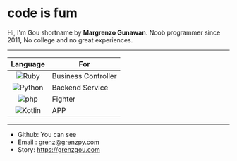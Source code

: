 # code is fum

Hi, I'm Gou shortname by **Margrenzo Gunawan**. Noob programmer since 2011, No college and no great experiences.

___
| Language  | For      | 
| :---------: |-------------|
| ![Ruby](https://img.icons8.com/color/0.5x/ruby-programming-language.png "Ruby")| Business Controller |
| ![Python](https://img.icons8.com/color/0.5x/python.png "Python")    | Backend Service      |
| ![php](https://img.icons8.com/officel/0.5x/php-logo.png "PHP")       | Fighter      |
| ![Kotlin](https://img.icons8.com/color/0.5x/kotlin.png "Kotlin")    | APP      |

___

- Github: You can see
- Email : grenz@grenzpy.com
- Story: https://grenzgou.com
